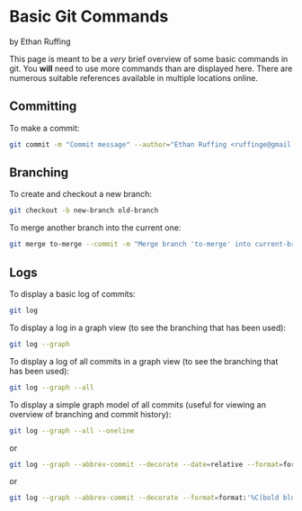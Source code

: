 Basic Git Commands
==================
by Ethan Ruffing

This page is meant to be a *very* brief overview of some basic commands in git.
You **will** need to use more commands than are displayed here. There are
numerous suitable references available in multiple locations online.

Committing
----------
To make a commit:
```sh
git commit -m "Commit message" --author="Ethan Ruffing <ruffinge@gmail.com>"
```

Branching
---------
To create and checkout a new branch:
```sh
git checkout -b new-branch old-branch
```

To merge another branch into the current one:
```sh
git merge to-merge --commit -m "Merge branch 'to-merge' into current-branch"
```

Logs
----
To display a basic log of commits:
```sh
git log
```

To display a log in a graph view (to see the branching that has been used):
```sh
git log --graph
```

To display a log of all commits in a graph view (to see the branching that has been used):
```sh
git log --graph --all
```

To display a simple graph model of all commits (useful for viewing an overview
of branching and commit history):
```sh
git log --graph --all --oneline
```
or
```sh
git log --graph --abbrev-commit --decorate --date=relative --format=format:'%C(bold blue)%h%C(reset) - %C(bold green)(%ar)%C(reset) %C(white)%s%C(reset) %C(dim white)- %an%C(reset)%C(bold yellow)%d%C(reset)' --all
```
or
```sh
git log --graph --abbrev-commit --decorate --format=format:'%C(bold blue)%h%C(reset) - %C(bold cyan)%aD%C(reset) %C(bold green)(%ar)%C(reset)%C(bold yellow)%d%C(reset)%n''          %C(white)%s%C(reset) %C(dim white)- %an%C(reset)' --all
```

